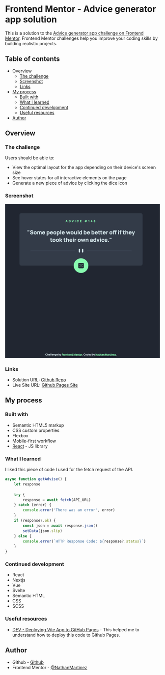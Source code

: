# Frontend Mentor - Advice generator app solution

This is a solution to the [Advice generator app challenge on Frontend Mentor](https://www.frontendmentor.io/challenges/advice-generator-app-QdUG-13db). Frontend Mentor challenges help you improve your coding skills by building realistic projects.

## Table of contents

- [Overview](#overview)
  - [The challenge](#the-challenge)
  - [Screenshot](#screenshot)
  - [Links](#links)
- [My process](#my-process)
  - [Built with](#built-with)
  - [What I learned](#what-i-learned)
  - [Continued development](#continued-development)
  - [Useful resources](#useful-resources)
- [Author](#author)

## Overview

### The challenge

Users should be able to:

- View the optimal layout for the app depending on their device's screen size
- See hover states for all interactive elements on the page
- Generate a new piece of advice by clicking the dice icon

### Screenshot

![](./design/Screen%20Shot%202023-02-06%20at%207.50.12%20PM.png)

### Links

- Solution URL: [Github Repo](https://github.com/NathanMartinez/fm_advice_generator_app)
- Live Site URL: [Github Pages Site](https://nathanmartinez.github.io/fm_advice_generator_app/)

## My process

### Built with

- Semantic HTML5 markup
- CSS custom properties
- Flexbox
- Mobile-first workflow
- [React](https://reactjs.org/) - JS library

### What I learned

I liked this piece of code I used for the fetch request of the API.

```js
async function getAdvise() {
	let response

	try {
		response = await fetch(API_URL)
	} catch (error) {
		console.error('There was an error', error)
	}
	if (response?.ok) {
		const json = await response.json()
		setData(json.slip)
	} else {
		console.error(`HTTP Response Code: ${response?.status}`)
	}
}
```

### Continued development

- React
- Nextjs
- Vue
- Svelte
- Semantic HTML
- CSS
- SCSS

### Useful resources

- [DEV - Deploying Vite App to GitHub Pages](https://dev.to/shashannkbawa/deploying-vite-app-to-github-pages-3ane) - This helped me to understand how to deploy this code to Github Pages.

## Author

- Github - [Github](https://github.com/NathanMartinez)
- Frontend Mentor - [@NathanMartinez](https://www.frontendmentor.io/profile/NathanMartinez)

